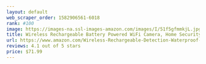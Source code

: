 ```yaml
---
layout: default 
﻿web_scraper_order: 1582906561-6018
rank: #100
image: https://images-na.ssl-images-amazon.com/images/I/51f5gfmmkjL.jpg
title: Wireless Rechargeable Battery Powered WiFi Camera, Home Security Camera, Night Vision,…
url: https://www.amazon.com/Wireless-Rechargeable-Detection-Waterproof-compatible/dp/B07PM2NBGT/ref=zg_mw_electronics_100?_encoding=UTF8&psc=1&refRID=ZHM6Y8WS5P854PNNCX7R
reviews: 4.1 out of 5 stars
price: $71.99 
---
```

